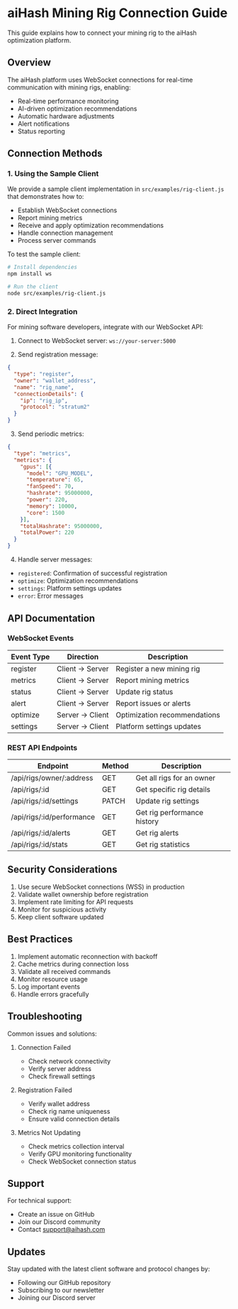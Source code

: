 # aiHash Mining Rig Connection Guide

This guide explains how to connect your mining rig to the aiHash optimization platform.

## Overview

The aiHash platform uses WebSocket connections for real-time communication with mining rigs, enabling:
- Real-time performance monitoring
- AI-driven optimization recommendations
- Automatic hardware adjustments
- Alert notifications
- Status reporting

## Connection Methods

### 1. Using the Sample Client

We provide a sample client implementation in `src/examples/rig-client.js` that demonstrates how to:
- Establish WebSocket connections
- Report mining metrics
- Receive and apply optimization recommendations
- Handle connection management
- Process server commands

To test the sample client:

```bash
# Install dependencies
npm install ws

# Run the client
node src/examples/rig-client.js
```

### 2. Direct Integration

For mining software developers, integrate with our WebSocket API:

1. Connect to WebSocket server: `ws://your-server:5000`

2. Send registration message:
```json
{
  "type": "register",
  "owner": "wallet_address",
  "name": "rig_name",
  "connectionDetails": {
    "ip": "rig_ip",
    "protocol": "stratum2"
  }
}
```

3. Send periodic metrics:
```json
{
  "type": "metrics",
  "metrics": {
    "gpus": [{
      "model": "GPU_MODEL",
      "temperature": 65,
      "fanSpeed": 70,
      "hashrate": 95000000,
      "power": 220,
      "memory": 10000,
      "core": 1500
    }],
    "totalHashrate": 95000000,
    "totalPower": 220
  }
}
```

4. Handle server messages:
- `registered`: Confirmation of successful registration
- `optimize`: Optimization recommendations
- `settings`: Platform settings updates
- `error`: Error messages

## API Documentation

### WebSocket Events

| Event Type | Direction | Description |
|------------|-----------|-------------|
| register   | Client → Server | Register a new mining rig |
| metrics    | Client → Server | Report mining metrics |
| status     | Client → Server | Update rig status |
| alert      | Client → Server | Report issues or alerts |
| optimize   | Server → Client | Optimization recommendations |
| settings   | Server → Client | Platform settings updates |

### REST API Endpoints

| Endpoint | Method | Description |
|----------|--------|-------------|
| /api/rigs/owner/:address | GET | Get all rigs for an owner |
| /api/rigs/:id | GET | Get specific rig details |
| /api/rigs/:id/settings | PATCH | Update rig settings |
| /api/rigs/:id/performance | GET | Get rig performance history |
| /api/rigs/:id/alerts | GET | Get rig alerts |
| /api/rigs/:id/stats | GET | Get rig statistics |

## Security Considerations

1. Use secure WebSocket connections (WSS) in production
2. Validate wallet ownership before registration
3. Implement rate limiting for API requests
4. Monitor for suspicious activity
5. Keep client software updated

## Best Practices

1. Implement automatic reconnection with backoff
2. Cache metrics during connection loss
3. Validate all received commands
4. Monitor resource usage
5. Log important events
6. Handle errors gracefully

## Troubleshooting

Common issues and solutions:

1. Connection Failed
   - Check network connectivity
   - Verify server address
   - Check firewall settings

2. Registration Failed
   - Verify wallet address
   - Check rig name uniqueness
   - Ensure valid connection details

3. Metrics Not Updating
   - Check metrics collection interval
   - Verify GPU monitoring functionality
   - Check WebSocket connection status

## Support

For technical support:
- Create an issue on GitHub
- Join our Discord community
- Contact support@aihash.com

## Updates

Stay updated with the latest client software and protocol changes by:
- Following our GitHub repository
- Subscribing to our newsletter
- Joining our Discord server